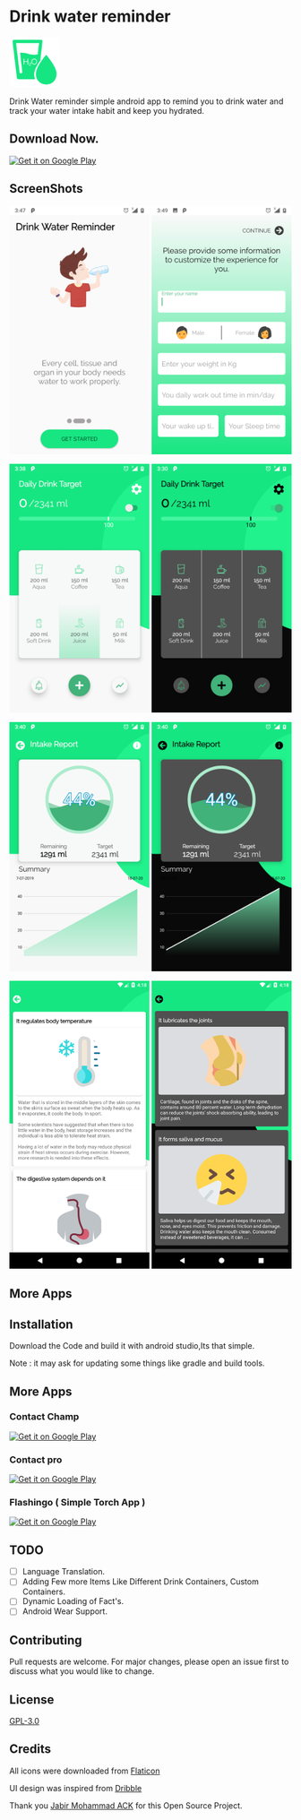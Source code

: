 # Drink water reminder

<img src="/fastlane/metadata/android/en-US/images/featureGraphic.png" width="90px">

Drink Water reminder simple android app to remind you to drink water and track your water intake habit and keep you hydrated.

## Download Now.
<a href="https://play.google.com/store/apps/details?id=com.sudoware.aqua.reminder"><img alt="Get it on Google Play" src="https://play.google.com/intl/en_us/badges/images/generic/en-play-badge.png" height=56px /></a>

## ScreenShots

<img src="/fastlane/metadata/android/en-US/images/phoneScreenshots/1-Intro.png" width="250px"> <img src="/fastlane/metadata/android/en-US/images/phoneScreenshots/2-Edit.png" width="250px"> 

<img src="/fastlane/metadata/android/en-US/images/phoneScreenshots/3-Home.png" width="250px"> <img src="/fastlane/metadata/android/en-US/images/phoneScreenshots/3-Homedark.png" width="250px"> 

<img src="/fastlane/metadata/android/en-US/images/phoneScreenshots/4-Stats.png" width="250px"> <img src="/fastlane/metadata/android/en-US/images/phoneScreenshots/4-Statsdark.png" width="250px"> 

<img src="/fastlane/metadata/android/en-US/images/phoneScreenshots/5-info.png" width="250px"> <img src="/fastlane/metadata/android/en-US/images/phoneScreenshots/5-infodark.png" width="250px"> 


## More Apps



## Installation

Download the Code and build it with android studio,Its that simple.

Note : it may ask for updating some things like gradle and  build tools.



## More Apps
### Contact Champ
<a href="https://play.google.com/store/apps/details?id=com.sudoware.contactchamp"><img alt="Get it on Google Play" src="https://play.google.com/intl/en_us/badges/images/generic/en-play-badge.png" height=56px /></a>


### Contact pro
<a href="https://play.google.com/store/apps/details?id=com.sudoware.contactchamppro"><img alt="Get it on Google Play" src="https://play.google.com/intl/en_us/badges/images/generic/en-play-badge.png" height=56px /></a>

### Flashingo ( Simple Torch App )
<a href="https://play.google.com/store/apps/details?id=pk.sudoware.com.flashingo"><img alt="Get it on Google Play" src="https://play.google.com/intl/en_us/badges/images/generic/en-play-badge.png" height=56px /></a>

## TODO
- [ ] Language Translation.
- [ ] Adding Few more Items Like Different Drink Containers, Custom Containers.
- [ ] Dynamic Loading of Fact's.
- [ ] Android Wear Support. 

## Contributing

Pull requests are welcome. For major changes, please open an issue first to discuss what you would like to change.

## License
[GPL-3.0](https://github.com/maliksaif/Drink-Water-Reminder/blob/master/LICENSE)

## Credits
All icons were downloaded from [Flaticon](https://www.flaticon.com)

UI design was inspired from [Dribble](https://dribbble.com)

Thank you [Jabir Mohammad ACK](https://github.com/z3r0c00l-2k) for this Open Source Project.
